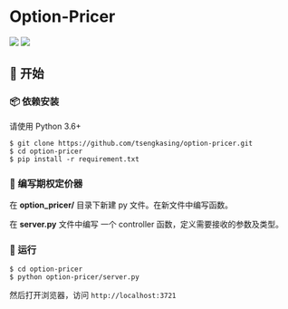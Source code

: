# Option-Pricer

![](https://img.shields.io/badge/Flask-1.0.2-brightgreen.svg?style=flat-square) ![](https://img.shields.io/badge/scipy-1.2.1-brightgreen.svg?style=flat-square)

## :rocket: 开始

### :package: 依赖安装

请使用 Python 3.6+

```shell
$ git clone https://github.com/tsengkasing/option-pricer.git
$ cd option-pricer
$ pip install -r requirement.txt
```

### :hammer: 编写期权定价器

在 **option_pricer/** 目录下新建 py 文件。在新文件中编写函数。

在 **server.py** 文件中编写 一个 controller 函数，定义需要接收的参数及类型。


### :beer: 运行

```shell
$ cd option-pricer
$ python option-pricer/server.py
```

然后打开浏览器，访问 ``http://localhost:3721``

